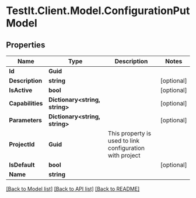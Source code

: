 # TestIt.Client.Model.ConfigurationPutModel

## Properties

Name | Type | Description | Notes
------------ | ------------- | ------------- | -------------
**Id** | **Guid** |  | 
**Description** | **string** |  | [optional] 
**IsActive** | **bool** |  | [optional] 
**Capabilities** | **Dictionary&lt;string, string&gt;** |  | [optional] 
**Parameters** | **Dictionary&lt;string, string&gt;** |  | [optional] 
**ProjectId** | **Guid** | This property is used to link configuration with project | 
**IsDefault** | **bool** |  | [optional] 
**Name** | **string** |  | 

[[Back to Model list]](../README.md#documentation-for-models) [[Back to API list]](../README.md#documentation-for-api-endpoints) [[Back to README]](../README.md)

